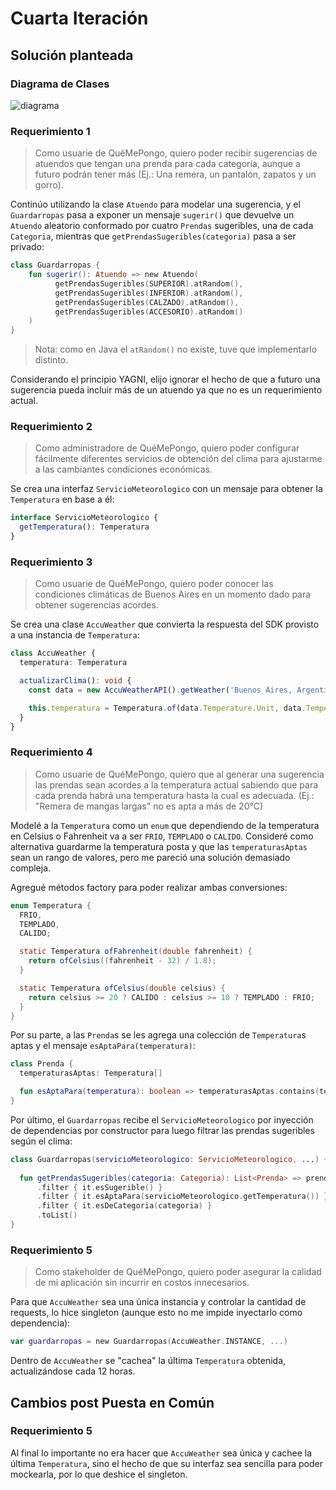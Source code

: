 # Cuarta Iteración

## Solución planteada

### Diagrama de Clases

![diagrama](http://www.plantuml.com/plantuml/proxy?cache=no&src=https://raw.githubusercontent.com/RaniAgus/dds-jv-2022-que-me-pongo/main/docs/diagramas/iteracion-4.puml)

### Requerimiento 1

> Como usuarie de QuéMePongo, quiero poder recibir sugerencias de atuendos que
tengan una prenda para cada categoría, aunque a futuro podrán tener más (Ej.:
Una remera, un pantalón, zapatos y un gorro).

Continúo utilizando la clase `Atuendo` para modelar una sugerencia, y el
`Guardarropas` pasa a exponer un mensaje `sugerir()` que devuelve un `Atuendo` 
aleatorio conformado por cuatro `Prendas` sugeribles, una de cada `Categoria`,
mientras que `getPrendasSugeribles(categoria)` pasa a ser privado:

```kotlin
class Guardarropas {
    fun sugerir(): Atuendo => new Atuendo(
          getPrendasSugeribles(SUPERIOR).atRandom(),
          getPrendasSugeribles(INFERIOR).atRandom(),
          getPrendasSugeribles(CALZADO).atRandom(),
          getPrendasSugeribles(ACCESORIO).atRandom()
    )
}
```
> Nota: como en Java el `atRandom()` no existe, tuve que implementarlo distinto.

Considerando el principio YAGNI, elijo ignorar el hecho de que a futuro una 
sugerencia pueda incluir más de un atuendo ya que no es un requerimiento actual.

### Requerimiento 2

> Como administradore de QuéMePongo, quiero poder configurar fácilmente
diferentes servicios de obtención del clima para ajustarme a las cambiantes
condiciones económicas.

Se crea una interfaz `ServicioMeteorologico` con un mensaje para obtener la 
`Temperatura` en base a él:

```ts
interface ServicioMeteorologico {
  getTemperatura(): Temperatura
}
```

### Requerimiento 3

> Como usuarie de QuéMePongo, quiero poder conocer las condiciones climáticas de
  Buenos Aires en un momento dado para obtener sugerencias acordes.

Se crea una clase `AccuWeather` que convierta la respuesta del SDK provisto a
una instancia de `Temperatura`:

```ts
class AccuWeather {
  temperatura: Temperatura

  actualizarClima(): void {
    const data = new AccuWeatherAPI().getWeather('Buenos Aires, Argentina')[0];  

    this.temperatura = Temperatura.of(data.Temperature.Unit, data.Temperature.Value);
  }
}
```

### Requerimiento 4

> Como usuarie de QuéMePongo, quiero que al generar una sugerencia las prendas
  sean acordes a la temperatura actual sabiendo que para cada prenda habrá una
  temperatura hasta la cual es adecuada. (Ej.: "Remera de mangas largas" no es
  apta a más de 20°C)

Modelé a la `Temperatura` como un `enum` que dependiendo de la temperatura en
Celsius o Fahrenheit va a ser `FRIO`, `TEMPLADO` o `CALIDO`. Consideré como 
alternativa guardarme la temperatura posta y que las `temperaturasAptas` sean un
rango de valores, pero me pareció una solución demasiado compleja.

Agregué métodos factory para poder realizar ambas conversiones:

```java
enum Temperatura {
  FRIO,
  TEMPLADO,
  CALIDO;

  static Temperatura ofFahrenheit(double fahrenheit) {
    return ofCelsius((fahrenheit - 32) / 1.8);
  }

  static Temperatura ofCelsius(double celsius) {
    return celsius >= 20 ? CALIDO : celsius >= 10 ? TEMPLADO : FRIO;
  }
}
```

Por su parte, a las `Prenda`s se les agrega una colección de `Temperatura`s 
aptas y el mensaje `esAptaPara(temperatura)`:

```kotlin
class Prenda {
  temperaturasAptas: Temperatura[]

  fun esAptaPara(temperatura): boolean => temperaturasAptas.contains(temperatura)
}
```

Por último, el `Guardarropas` recibe el `ServicioMeteorologico` por inyección de
dependencias por constructor para luego filtrar las prendas sugeribles según el 
clima:

```kotlin
class Guardarropas(servicioMeteorologico: ServicioMeteorologico, ...) {
  
  fun getPrendasSugeribles(categoria: Categoria): List<Prenda> => prendas
      .filter { it.esSugerible() }
      .filter { it.esAptaPara(servicioMeteorologico.getTemperatura()) }
      .filter { it.esDeCategoria(categoria) }
      .toList()
}
```

### Requerimiento 5

> Como stakeholder de QuéMePongo, quiero poder asegurar la calidad de mi
  aplicación sin incurrir en costos innecesarios.

Para que `AccuWeather` sea una única instancia y controlar la cantidad de 
requests, lo hice singleton (aunque esto no me impide inyectarlo como 
dependencia):

```kotlin
var guardarropas = new Guardarropas(AccuWeather.INSTANCE, ...)
```

Dentro de `AccuWeather` se "cachea" la última `Temperatura` obtenida, 
actualizándose cada 12 horas.

## Cambios post Puesta en Común

### Requerimiento 5

Al final lo importante no era hacer que `AccuWeather` sea única y cachee la
última `Temperatura`, sino el hecho de que su interfaz sea sencilla para poder
mockearla, por lo que deshice el singleton.


